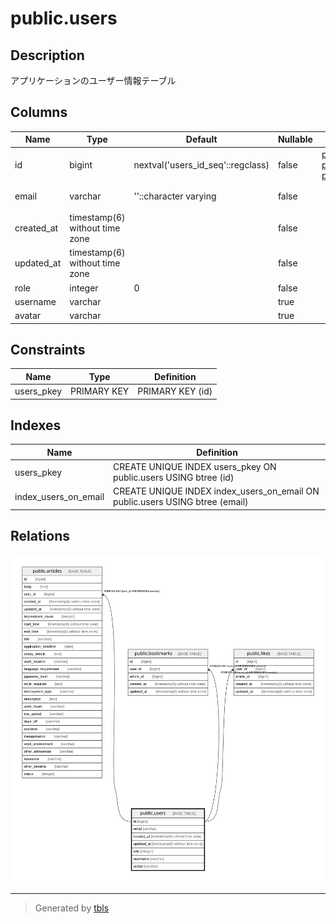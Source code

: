 # public.users

## Description

アプリケーションのユーザー情報テーブル

## Columns

| Name | Type | Default | Nullable | Children | Parents | Comment |
| ---- | ---- | ------- | -------- | -------- | ------- | ------- |
| id | bigint | nextval('users_id_seq'::regclass) | false | [public.articles](public.articles.md) [public.bookmarks](public.bookmarks.md) [public.likes](public.likes.md) |  |  |
| email | varchar | ''::character varying | false |  |  | メールアドレス |
| created_at | timestamp(6) without time zone |  | false |  |  | 作成日時 |
| updated_at | timestamp(6) without time zone |  | false |  |  | 更新日時 |
| role | integer | 0 | false |  |  |  |
| username | varchar |  | true |  |  |  |
| avatar | varchar |  | true |  |  |  |

## Constraints

| Name | Type | Definition |
| ---- | ---- | ---------- |
| users_pkey | PRIMARY KEY | PRIMARY KEY (id) |

## Indexes

| Name | Definition |
| ---- | ---------- |
| users_pkey | CREATE UNIQUE INDEX users_pkey ON public.users USING btree (id) |
| index_users_on_email | CREATE UNIQUE INDEX index_users_on_email ON public.users USING btree (email) |

## Relations

![er](public.users.svg)

---

> Generated by [tbls](https://github.com/k1LoW/tbls)
